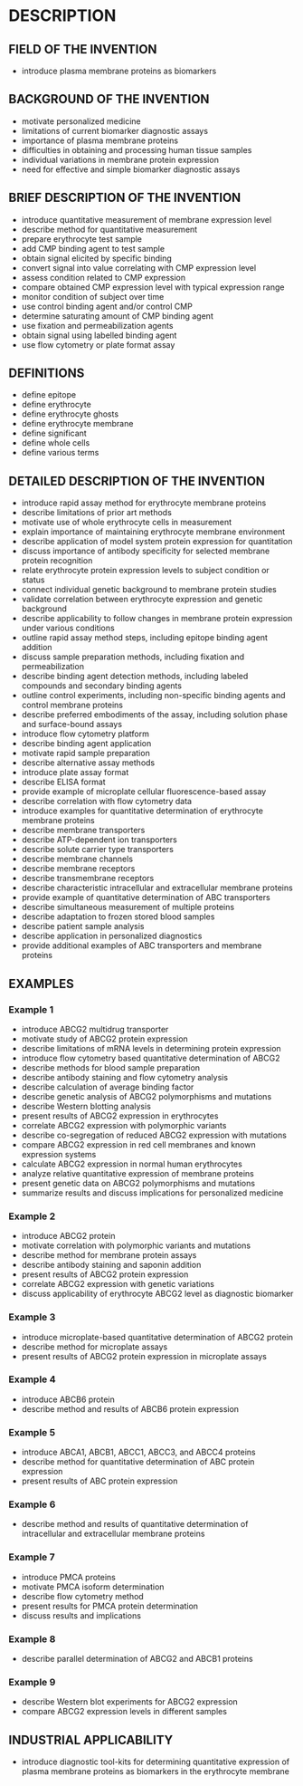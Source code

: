 # DESCRIPTION

## FIELD OF THE INVENTION

- introduce plasma membrane proteins as biomarkers

## BACKGROUND OF THE INVENTION

- motivate personalized medicine
- limitations of current biomarker diagnostic assays
- importance of plasma membrane proteins
- difficulties in obtaining and processing human tissue samples
- individual variations in membrane protein expression
- need for effective and simple biomarker diagnostic assays

## BRIEF DESCRIPTION OF THE INVENTION

- introduce quantitative measurement of membrane expression level
- describe method for quantitative measurement
- prepare erythrocyte test sample
- add CMP binding agent to test sample
- obtain signal elicited by specific binding
- convert signal into value correlating with CMP expression level
- assess condition related to CMP expression
- compare obtained CMP expression level with typical expression range
- monitor condition of subject over time
- use control binding agent and/or control CMP
- determine saturating amount of CMP binding agent
- use fixation and permeabilization agents
- obtain signal using labelled binding agent
- use flow cytometry or plate format assay

## DEFINITIONS

- define epitope
- define erythrocyte
- define erythrocyte ghosts
- define erythrocyte membrane
- define significant
- define whole cells
- define various terms

## DETAILED DESCRIPTION OF THE INVENTION

- introduce rapid assay method for erythrocyte membrane proteins
- describe limitations of prior art methods
- motivate use of whole erythrocyte cells in measurement
- explain importance of maintaining erythrocyte membrane environment
- describe application of model system protein expression for quantitation
- discuss importance of antibody specificity for selected membrane protein recognition
- relate erythrocyte protein expression levels to subject condition or status
- connect individual genetic background to membrane protein studies
- validate correlation between erythrocyte expression and genetic background
- describe applicability to follow changes in membrane protein expression under various conditions
- outline rapid assay method steps, including epitope binding agent addition
- discuss sample preparation methods, including fixation and permeabilization
- describe binding agent detection methods, including labeled compounds and secondary binding agents
- outline control experiments, including non-specific binding agents and control membrane proteins
- describe preferred embodiments of the assay, including solution phase and surface-bound assays
- introduce flow cytometry platform
- describe binding agent application
- motivate rapid sample preparation
- describe alternative assay methods
- introduce plate assay format
- describe ELISA format
- provide example of microplate cellular fluorescence-based assay
- describe correlation with flow cytometry data
- introduce examples for quantitative determination of erythrocyte membrane proteins
- describe membrane transporters
- describe ATP-dependent ion transporters
- describe solute carrier type transporters
- describe membrane channels
- describe membrane receptors
- describe transmembrane receptors
- describe characteristic intracellular and extracellular membrane proteins
- provide example of quantitative determination of ABC transporters
- describe simultaneous measurement of multiple proteins
- describe adaptation to frozen stored blood samples
- describe patient sample analysis
- describe application in personalized diagnostics
- provide additional examples of ABC transporters and membrane proteins

## EXAMPLES

### Example 1

- introduce ABCG2 multidrug transporter
- motivate study of ABCG2 protein expression
- describe limitations of mRNA levels in determining protein expression
- introduce flow cytometry based quantitative determination of ABCG2
- describe methods for blood sample preparation
- describe antibody staining and flow cytometry analysis
- describe calculation of average binding factor
- describe genetic analysis of ABCG2 polymorphisms and mutations
- describe Western blotting analysis
- present results of ABCG2 expression in erythrocytes
- correlate ABCG2 expression with polymorphic variants
- describe co-segregation of reduced ABCG2 expression with mutations
- compare ABCG2 expression in red cell membranes and known expression systems
- calculate ABCG2 expression in normal human erythrocytes
- analyze relative quantitative expression of membrane proteins
- present genetic data on ABCG2 polymorphisms and mutations
- summarize results and discuss implications for personalized medicine

### Example 2

- introduce ABCG2 protein
- motivate correlation with polymorphic variants and mutations
- describe method for membrane protein assays
- describe antibody staining and saponin addition
- present results of ABCG2 protein expression
- correlate ABCG2 expression with genetic variations
- discuss applicability of erythrocyte ABCG2 level as diagnostic biomarker

### Example 3

- introduce microplate-based quantitative determination of ABCG2 protein
- describe method for microplate assays
- present results of ABCG2 protein expression in microplate assays

### Example 4

- introduce ABCB6 protein
- describe method and results of ABCB6 protein expression

### Example 5

- introduce ABCA1, ABCB1, ABCC1, ABCC3, and ABCC4 proteins
- describe method for quantitative determination of ABC protein expression
- present results of ABC protein expression

### Example 6

- describe method and results of quantitative determination of intracellular and extracellular membrane proteins

### Example 7

- introduce PMCA proteins
- motivate PMCA isoform determination
- describe flow cytometry method
- present results for PMCA protein determination
- discuss results and implications

### Example 8

- describe parallel determination of ABCG2 and ABCB1 proteins

### Example 9

- describe Western blot experiments for ABCG2 expression
- compare ABCG2 expression levels in different samples

## INDUSTRIAL APPLICABILITY

- introduce diagnostic tool-kits for determining quantitative expression of plasma membrane proteins as biomarkers in the erythrocyte membrane

